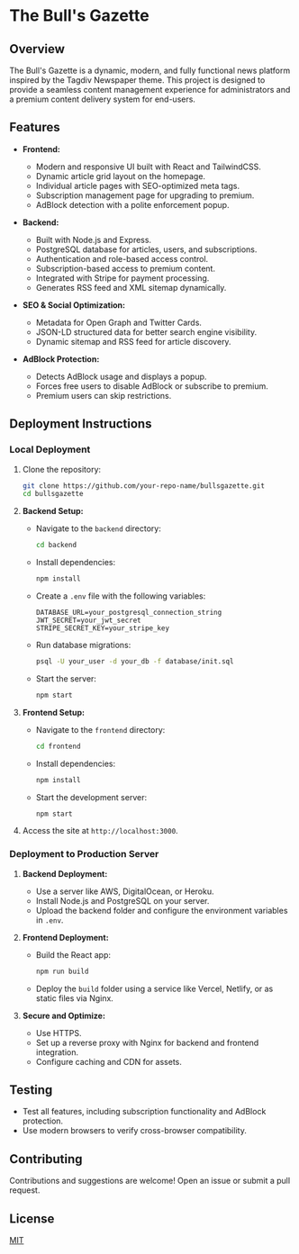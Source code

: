 
# The Bull's Gazette

## Overview
The Bull's Gazette is a dynamic, modern, and fully functional news platform inspired by the Tagdiv Newspaper theme. This project is designed to provide a seamless content management experience for administrators and a premium content delivery system for end-users.

## Features
- **Frontend:**
  - Modern and responsive UI built with React and TailwindCSS.
  - Dynamic article grid layout on the homepage.
  - Individual article pages with SEO-optimized meta tags.
  - Subscription management page for upgrading to premium.
  - AdBlock detection with a polite enforcement popup.

- **Backend:**
  - Built with Node.js and Express.
  - PostgreSQL database for articles, users, and subscriptions.
  - Authentication and role-based access control.
  - Subscription-based access to premium content.
  - Integrated with Stripe for payment processing.
  - Generates RSS feed and XML sitemap dynamically.

- **SEO & Social Optimization:**
  - Metadata for Open Graph and Twitter Cards.
  - JSON-LD structured data for better search engine visibility.
  - Dynamic sitemap and RSS feed for article discovery.

- **AdBlock Protection:**
  - Detects AdBlock usage and displays a popup.
  - Forces free users to disable AdBlock or subscribe to premium.
  - Premium users can skip restrictions.

## Deployment Instructions

### Local Deployment
1. Clone the repository:
   ```bash
   git clone https://github.com/your-repo-name/bullsgazette.git
   cd bullsgazette
   ```

2. **Backend Setup:**
   - Navigate to the `backend` directory:
     ```bash
     cd backend
     ```
   - Install dependencies:
     ```bash
     npm install
     ```
   - Create a `.env` file with the following variables:
     ```
     DATABASE_URL=your_postgresql_connection_string
     JWT_SECRET=your_jwt_secret
     STRIPE_SECRET_KEY=your_stripe_key
     ```
   - Run database migrations:
     ```bash
     psql -U your_user -d your_db -f database/init.sql
     ```
   - Start the server:
     ```bash
     npm start
     ```

3. **Frontend Setup:**
   - Navigate to the `frontend` directory:
     ```bash
     cd frontend
     ```
   - Install dependencies:
     ```bash
     npm install
     ```
   - Start the development server:
     ```bash
     npm start
     ```

4. Access the site at `http://localhost:3000`.

### Deployment to Production Server
1. **Backend Deployment:**
   - Use a server like AWS, DigitalOcean, or Heroku.
   - Install Node.js and PostgreSQL on your server.
   - Upload the backend folder and configure the environment variables in `.env`.

2. **Frontend Deployment:**
   - Build the React app:
     ```bash
     npm run build
     ```
   - Deploy the `build` folder using a service like Vercel, Netlify, or as static files via Nginx.

3. **Secure and Optimize:**
   - Use HTTPS.
   - Set up a reverse proxy with Nginx for backend and frontend integration.
   - Configure caching and CDN for assets.

## Testing
- Test all features, including subscription functionality and AdBlock protection.
- Use modern browsers to verify cross-browser compatibility.

## Contributing
Contributions and suggestions are welcome! Open an issue or submit a pull request.

## License
[MIT](LICENSE)
